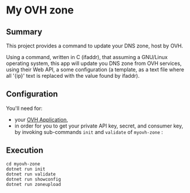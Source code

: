 # My OVH zone

## Summary

This project provides a command to update your DNS zone, host by OVH.

Using a command, written in C (ifaddr), that assuming a GNU/Linux operating system,
this app will update you DNS zone from OVH services, using 
their Web API, a some configuration (a template, as a text file where all '{ip}' text is replaced with the value found by ifaddr).

## Configuration

You'll need for:

* your [OVH Application](https://eu.api.ovh.com/createApp/),
* in order for you to get your private API key, secret,
   and consumer key, by invoking sub-commands `init` and `validate` of `myovh-zone` :

## Execution

```
cd myovh-zone
dotnet run init 
dotnet run validate
dotnet run showconfig
dotnet run zoneupload
```

